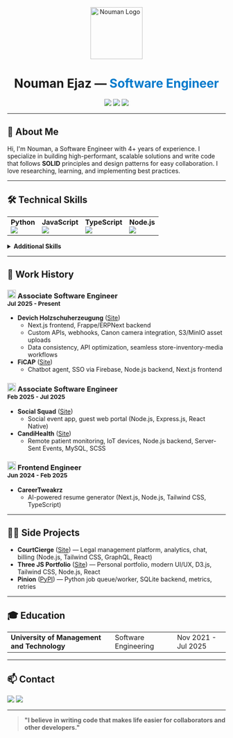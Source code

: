 <div align="center">
  <img src="https://noumanejaz.site/logo.png" alt="Nouman Logo" width="120" />
  
  <h1>Nouman Ejaz — <span style="color:#007acc">Software Engineer</span></h1>
  
  <p>
    <img src="https://img.shields.io/badge/Location-Pakistan-blue?style=flat-square" />
    <img src="https://img.shields.io/badge/Availability-Ready%20in%201%20week-green?style=flat-square" />
    <img src="https://img.shields.io/badge/Timezone%20Overlap-4%20hrs%20(PST%2FEST)-orange?style=flat-square" />
  </p>
</div>

---

## 👋 About Me

Hi, I'm Nouman, a Software Engineer with 4+ years of experience. I specialize in building high-performant, scalable solutions and write code that follows <b>SOLID</b> principles and design patterns for easy collaboration. I love researching, learning, and implementing best practices.

---

## 🛠️ Technical Skills

<table>
  <tr>
    <td><b>Python</b> <br> <img src="https://img.shields.io/badge/-1%20year-blue" /></td>
    <td><b>JavaScript</b> <br> <img src="https://img.shields.io/badge/-1%20year-yellow" /></td>
    <td><b>TypeScript</b> <br> <img src="https://img.shields.io/badge/-1%20year-blueviolet" /></td>
    <td><b>Node.js</b> <br> <img src="https://img.shields.io/badge/-2%20years-green" /></td>
  </tr>
</table>

<details>
  <summary><b>Additional Skills</b></summary>
  <ul>
    <li>HTML/CSS</li>
    <li>Express.js</li>
    <li>React Native</li>
    <li>Sequelize</li>
    <li>MySQL</li>
    <li>SCSS</li>
    <li>Information Technology</li>
    <li>Figma</li>
    <li>IoT</li>
    <li>Web API</li>
    <li>Server-Sent Events</li>
    <li>E-Commerce</li>
    <li>ERP</li>
    <li>Next.js</li>
    <li>Inventory</li>
    <li>SSO</li>
    <li>Firebase</li>
    <li>Chatbot</li>
    <li>GAP</li>
    <li>Tailwind CSS</li>
  </ul>
</details>

---

## 💼 Work History

### <img src="https://img.shields.io/badge/-GenITeam%20Solutions-007acc?logo=nextdotjs&logoColor=white" height="20"/> Associate Software Engineer <br><sub>Jul 2025 - Present</sub>

- <b>Devich Holzschuherzeugung</b> ([Site](https://srv855830.hstgr.cloud/de))<br>
  <ul>
    <li>Next.js frontend, Frappe/ERPNext backend</li>
    <li>Custom APIs, webhooks, Canon camera integration, S3/MinIO asset uploads</li>
    <li>Data consistency, API optimization, seamless store-inventory-media workflows</li>
  </ul>
- <b>FiCAP</b> ([Site](https://nina.repscam.com/))<br>
  <ul>
    <li>Chatbot agent, SSO via Firebase, Node.js backend, Next.js frontend</li>
  </ul>

### <img src="https://img.shields.io/badge/-Onyxtec%20Solutions-007acc?logo=node.js&logoColor=white" height="20"/> Associate Software Engineer <br><sub>Feb 2025 - Jul 2025</sub>

- <b>Social Squad</b> ([Site](https://socialsquad.app/))<br>
  <ul>
    <li>Social event app, guest web portal (Node.js, Express.js, React Native)</li>
  </ul>
- <b>CandiHealth</b> ([Site](https://www.candihealth.com/))<br>
  <ul>
    <li>Remote patient monitoring, IoT devices, Node.js backend, Server-Sent Events, MySQL, SCSS</li>
  </ul>

### <img src="https://img.shields.io/badge/-CareerTweakrz%20Inc.-007acc?logo=typescript&logoColor=white" height="20"/> Frontend Engineer <br><sub>Jun 2024 - Feb 2025</sub>

- <b>CareerTweakrz</b><br>
  <ul>
    <li>AI-powered resume generator (Next.js, Node.js, Tailwind CSS, TypeScript)</li>
  </ul>

---

## 🧑‍💻 Side Projects

- <b>CourtCierge</b> ([Site](https://courtcierge.online)) — Legal management platform, analytics, chat, billing (Node.js, Tailwind CSS, GraphQL, React)
- <b>Three JS Portfolio</b> ([Site](https://noumanejaz.site)) — Personal portfolio, modern UI/UX, D3.js, Tailwind CSS, Node.js, React
- <b>Pinion</b> ([PyPI](https://pypi.org/project/pinion-queue/)) — Python job queue/worker, SQLite backend, metrics, retries

---

## 🎓 Education

<table>
  <tr>
    <td><b>University of Management and Technology</b></td>
    <td>Software Engineering</td>
    <td>Nov 2021 - Jul 2025</td>
  </tr>
</table>

---

## 📫 Contact

<p>
  <a href="https://www.linkedin.com/in/noumanejaz"><img src="https://img.shields.io/badge/LinkedIn-Connect-blue?logo=linkedin" /></a>
  <a href="https://noumanejaz.site"><img src="https://img.shields.io/badge/Portfolio-Visit-green?logo=google-chrome" /></a>
</p>

---

<blockquote>
  <b>"I believe in writing code that makes life easier for collaborators and other developers."</b>
</blockquote>
